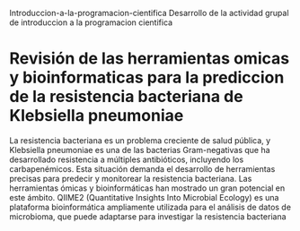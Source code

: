  Introduccion-a-la-programacion-cientifica
Desarrollo de la actividad grupal de introduccion a la programacion cientifica

# Revisión de las herramientas omicas y bioinformaticas para la prediccion de la resistencia bacteriana de Klebsiella pneumoniae
La resistencia bacteriana es un problema creciente de salud pública, y Klebsiella pneumoniae es una de las bacterias Gram-negativas que ha desarrollado resistencia a múltiples antibióticos, incluyendo los carbapenémicos. Esta situación demanda el desarrollo de herramientas precisas para predecir y monitorear la resistencia bacteriana. Las herramientas ómicas y bioinformáticas han mostrado un gran potencial en este ámbito. QIIME2 (Quantitative Insights Into Microbial Ecology) es una plataforma bioinformática ampliamente utilizada para el análisis de datos de microbioma, que puede adaptarse para investigar la resistencia bacteriana
